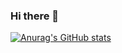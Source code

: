 ### Hi there 👋

[![Anurag's GitHub stats](https://github-readme-stats.vercel.app/api?username=tdlinh2712&theme=radical)](https://github.com/anuraghazra/github-readme-stats)
<!--
**tdlinh2712/tdlinh2712** is a ✨ _special_ ✨ repository because its `README.md` (this file) appears on your GitHub profile.


Here are some ideas to get you started:

- 🔭 I’m currently working on ...
- 🌱 I’m currently learning ...
- 👯 I’m looking to collaborate on ...
- 🤔 I’m looking for help with ...
- 💬 Ask me about ...
- 📫 How to reach me: ...
- 😄 Pronouns: ...
- ⚡ Fun fact: ...
-->
